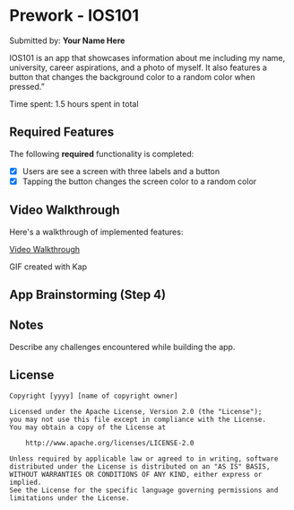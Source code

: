 # Prework - IOS101

Submitted by: **Your Name Here**

IOS101 is an app that showcases information about me including my name, university, career aspirations, and a photo of myself. It also features a button that changes the background color to a random color when pressed.”

Time spent: 1.5 hours spent in total

## Required Features

The following **required** functionality is completed:

- [x] Users are see a screen with three labels and a button
- [x] Tapping the button changes the screen color to a random color
 
## Video Walkthrough

Here's a walkthrough of implemented features:

[Video Walkthrough](https://imgur.com/a/UoRmghd)

<!-- Replace this with whatever GIF tool you used! -->
GIF created with Kap  

## App Brainstorming (Step 4)

## Notes

Describe any challenges encountered while building the app.

## License

    Copyright [yyyy] [name of copyright owner]

    Licensed under the Apache License, Version 2.0 (the "License");
    you may not use this file except in compliance with the License.
    You may obtain a copy of the License at

        http://www.apache.org/licenses/LICENSE-2.0

    Unless required by applicable law or agreed to in writing, software
    distributed under the License is distributed on an "AS IS" BASIS,
    WITHOUT WARRANTIES OR CONDITIONS OF ANY KIND, either express or implied.
    See the License for the specific language governing permissions and
    limitations under the License.

